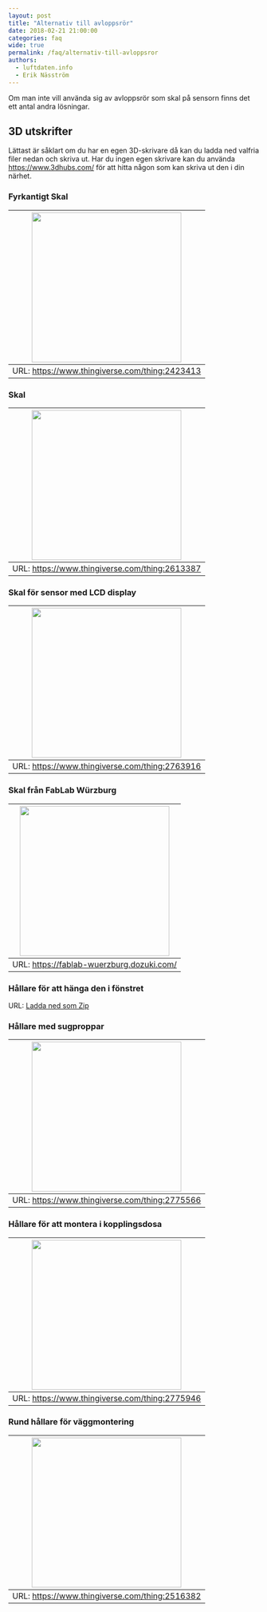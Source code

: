 ```yaml
---
layout: post
title: "Alternativ till avloppsrör"
date: 2018-02-21 21:00:00
categories: faq
wide: true
permalink: /faq/alternativ-till-avloppsror
authors:
  - luftdaten.info
  - Erik Näsström
---
```


Om man inte vill använda sig av avloppsrör som skal på sensorn finns det ett antal andra lösningar.

## 3D utskrifter
Lättast är såklart om du har en egen 3D-skrivare då kan du ladda ned valfria filer nedan och skriva ut. Har du ingen egen skrivare kan du använda https://www.3dhubs.com/ för att hitta någon som kan skriva ut den i din närhet.

### Fyrkantigt Skal
<img src="https://cdn.thingiverse.com/renders/8a/6c/b5/56/ac/ed167ce57f7366dbb9fd9f24fb55b2cf_preview_featured.JPG" width="300px"> |
--- |
URL: https://www.thingiverse.com/thing:2423413 |


### Skal
<img src="https://cdn.thingiverse.com/renders/07/0f/f0/a0/2b/406cf298279f03974dafc94a9b96c110_preview_featured.jpg" width="300px"> |
--- |
URL: https://www.thingiverse.com/thing:2613387 |

### Skal för sensor med LCD display<br />
<img src="https://cdn.thingiverse.com/renders/78/a3/f9/fa/a3/73dbbe6aff10ec29f67b763f624e3354_preview_featured.JPG" width="300px"><br /> |
--- |
URL: https://www.thingiverse.com/thing:2763916 |

### Skal från FabLab Würzburg<br />
<img src="https://d17kynu4zpq5hy.cloudfront.net/igi/fablab-wuerzburg/xnXN2NFDEivotQKJ.large" width="300px"><br /> |
--- |
URL: https://fablab-wuerzburg.dozuki.com/ |

### Hållare för att hänga den i fönstret<br />
URL: [Ladda ned som Zip](http://luftdaten.info/wp-content/uploads/2018/01/Feinstaub-Halterung-Happe.stl_.zip)

### Hållare med sugproppar <br />
<img src="https://cdn.thingiverse.com/renders/84/ee/5a/46/72/ab777a2ee8d0900b9fd359b0d47a43bb_preview_featured.jpg" width="300px"><br /> |
--- |
URL: https://www.thingiverse.com/thing:2775566 |

### Hållare för att montera i kopplingsdosa<br />
<img src="https://cdn.thingiverse.com/renders/94/80/41/26/56/80840f5a3d55a65af510726e8bb4e0ea_preview_featured.jpg" width="300px"><br /> |
--- |
URL: https://www.thingiverse.com/thing:2775946 |

### Rund hållare för väggmontering<br />
<img src="https://cdn.thingiverse.com/renders/50/34/e8/4a/7c/206eef2a0ac0906317346eeb088ffc38_preview_featured.jpg" width="300px"><br /> |
--- |
URL: https://www.thingiverse.com/thing:2516382 |
